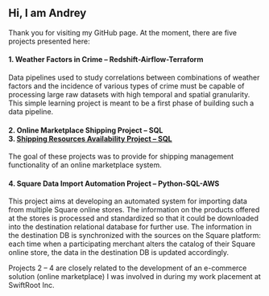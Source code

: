## Hi, I am Andrey
Thank you for visiting my GitHub page. At the moment, there are five projects presented here:

#### 1. Weather Factors in Crime – Redshift-Airflow-Terraform
Data pipelines used to study correlations between combinations of weather factors and the incidence of various types of crime must be capable of processing large raw datasets with high temporal and spatial granularity. This simple learning project is meant to be a first phase of building such a data pipeline.

#### 2. Online Marketplace Shipping Project – SQL </br> 3. <a href="https://github.com/AndreiMaikov/Shipping_resources_availability--SQL">Shipping Resources Availability Project – SQL</a>
The goal of these projects was to provide for shipping management functionality of an online marketplace system.

#### 4. Square Data Import Automation Project – Python-SQL-AWS
This project aims at developing an automated system for importing data from multiple Square online stores. The information on the products offered at the stores is processed and standardized so that it could be downloaded into the destination relational database for further use. The information in the destination DB is synchronized with the sources on the Square platform: each time when a participating merchant alters the catalog of their Square online store, the data in the destination DB is updated accordingly.

Projects 2 &ndash; 4 are closely related to the development of an e-commerce solution (online marketplace) I was involved in during my work placement at SwiftRoot Inc.


